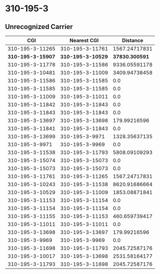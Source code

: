 # 310-195-3
## Unrecognized Carrier


| CGI | Nearest CGI | Distance |
|-----|-------------|----------|
| 310-195-3-11265 | 310-195-3-11761 | 1567.24717831 |
| **310-195-3-15907** | **310-195-3-10529** | **37830.300591** |
| 310-195-3-11778 | 310-195-3-11586 | 9336.05591178 |
| 310-195-3-10481 | 310-195-3-11009 | 3409.94738458 |
| 310-195-3-11586 | 310-195-3-11585 | 0.0 |
| 310-195-3-11585 | 310-195-3-11585 | 0.0 |
| 310-195-3-11009 | 310-195-3-11011 | 0.0 |
| 310-195-3-11842 | 310-195-3-11843 | 0.0 |
| 310-195-3-11843 | 310-195-3-11843 | 0.0 |
| 310-195-3-13697 | 310-195-3-13698 | 179.99216596 |
| 310-195-3-11841 | 310-195-3-11843 | 0.0 |
| 310-195-3-13699 | 310-195-3-9971 | 1328.35637135 |
| 310-195-3-9971 | 310-195-3-9969 | 0.0 |
| 310-195-3-11538 | 310-195-3-11793 | 5808.09109293 |
| 310-195-3-15074 | 310-195-3-15073 | 0.0 |
| 310-195-3-15073 | 310-195-3-15073 | 0.0 |
| 310-195-3-11761 | 310-195-3-11265 | 1567.24717831 |
| 310-195-3-10243 | 310-195-3-11538 | 8620.91686664 |
| 310-195-3-10529 | 310-195-3-11009 | 1853.08871841 |
| 310-195-3-11153 | 310-195-3-11154 | 0.0 |
| 310-195-3-11154 | 310-195-3-11154 | 0.0 |
| 310-195-3-11155 | 310-195-3-11153 | 460.659739417 |
| 310-195-3-11011 | 310-195-3-11011 | 0.0 |
| 310-195-3-13698 | 310-195-3-13697 | 179.99216596 |
| 310-195-3-9969 | 310-195-3-9969 | 0.0 |
| 310-195-3-11698 | 310-195-3-11793 | 2045.72587176 |
| 310-195-3-10017 | 310-195-3-13698 | 2531.58164177 |
| 310-195-3-11793 | 310-195-3-11698 | 2045.72587176 |
